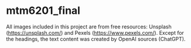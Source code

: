 # mtm6201_final
All images included in this project are from free resources: Unsplash (https://unsplash.com/) and Pexels (https://www.pexels.com/).
Except for the headings, the text content was created by OpenAI sources (ChatGPT).